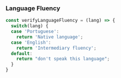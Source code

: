 ### Language Fluency
```javascript
const verifyLanguageFluency = (lang) => {
  switch(lang) {
  case 'Portuguese':
    return 'Native language';
  case 'English':
    return 'Intermediary fluency';
  default:
    return "don't speak this language";
  }
}
```

<!--
**IcaroMouraDEV/IcaroMouraDev** is a ✨ _special_ ✨ repository because its `README.md` (this file) appears on your GitHub profile.

Here are some ideas to get you started:

- 🔭 I’m currently working on ...
- 🌱 I’m currently learning ...
- 👯 I’m looking to collaborate on ...
- 🤔 I’m looking for help with ...
- 💬 Ask me about ...
- 📫 How to reach me: ...
- 😄 Pronouns: ...
- ⚡ Fun fact: ...
-->
